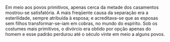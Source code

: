 ﻿Em meio aos povos primitivos, apenas cerca da metade dos casamentos mostrou-se satisfatória. A mais freqüente causa da separação era a esterilidade, sempre atribuída à esposa; e acreditava-se que as esposas sem filhos transformar-se-iam em cobras, no mundo do espírito. Sob os costumes mais primitivos, o divórcio era obtido por opção apenas do homem e esse padrão perdurou até o século vinte em meio a alguns povos.
